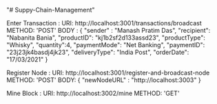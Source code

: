 "# Suppy-Chain-Management" 

Enter Transaction : 
URI: http://localhost:3001/transactions/broadcast
METHOD: 'POST'
BODY : 
{
        "sender" : "Manash Pratim Das",
        "recipient": "Nabanita Bania",
        "productID": "kj1b2sf2d133assd23",
        "productType": "Whisky",
        "quantity":4,
        "paymentMode": "Net Banking",
        "paymentID": "23j23jk4basdj4jk23",
        "deliveryType": "India Post",
        "orderDate": "17/03/2021"
}


Register Node : 
URI: http://localhost:3001/register-and-broadcast-node
METHOD: 'POST'
BODY:
{
    "newNodeURL" : "http://localhost:3003"
}


Mine Block :
URI: http://localhost:3002/mine
METHOD: 'GET'
